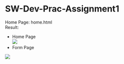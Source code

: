 # SW-Dev-Prac-Assignment1

Home Page: home.html <br>
Result: 
- Home Page <br>
<img src="resource/homePage.png"> <br>
- Form Page <br>
<img src="resource/formPage.png">